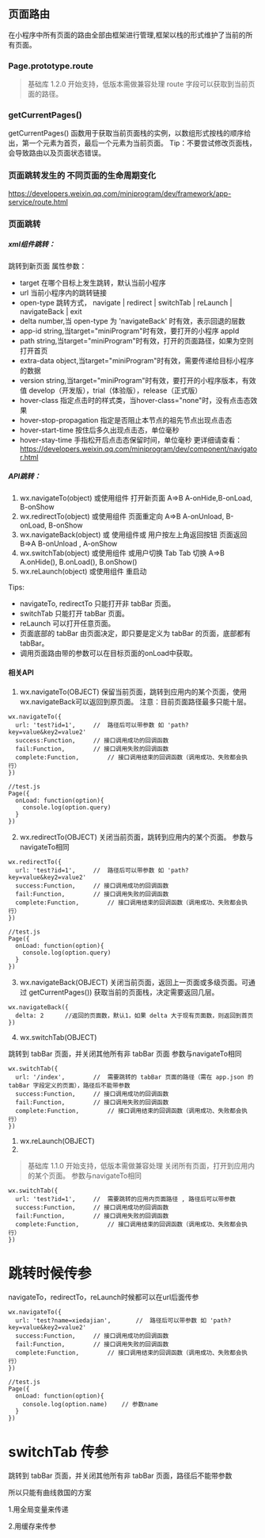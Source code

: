 

## 页面路由
在小程序中所有页面的路由全部由框架进行管理,框架以栈的形式维护了当前的所有页面。



### Page.prototype.route
> 基础库 1.2.0 开始支持，低版本需做兼容处理
route 字段可以获取到当前页面的路径。

### getCurrentPages()
getCurrentPages() 函数用于获取当前页面栈的实例，以数组形式按栈的顺序给出，第一个元素为首页，最后一个元素为当前页面。
Tip：不要尝试修改页面栈，会导致路由以及页面状态错误。




### 页面跳转发生的 不同页面的生命周期变化
https://developers.weixin.qq.com/miniprogram/dev/framework/app-service/route.html




### 页面跳转

##### xml组件跳转：
<navigator url="/page/navigate/navigate?title=navigate" hover-class="navigator-hover">跳转到新页面</navigator>
属性参数：
- target                  在哪个目标上发生跳转，默认当前小程序
- url                     当前小程序内的跳转链接
- open-type               跳转方式， navigate | redirect | switchTab | reLaunch | navigateBack | exit
- delta                   number,当 open-type 为 'navigateBack' 时有效，表示回退的层数
- app-id                  string,当target="miniProgram"时有效，要打开的小程序 appId
- path                    string,当target="miniProgram"时有效，打开的页面路径，如果为空则打开首页
- extra-data              object,当target="miniProgram"时有效，需要传递给目标小程序的数据
- version                 string,当target="miniProgram"时有效，要打开的小程序版本，有效值 develop（开发版），trial（体验版），release（正式版）
- hover-class             指定点击时的样式类，当hover-class="none"时，没有点击态效果
- hover-stop-propagation  指定是否阻止本节点的祖先节点出现点击态
- hover-start-time        按住后多久出现点击态，单位毫秒
- hover-stay-time         手指松开后点击态保留时间，单位毫秒
更详细请查看：https://developers.weixin.qq.com/miniprogram/dev/component/navigator.html


##### API跳转：
1. wx.navigateTo(object) 或使用组件 <navigator open-type="navigateTo"/>
	打开新页面 A=>B    A-onHide,B-onLoad, B-onShow 
2. wx.redirectTo(object) 或使用组件 <navigator open-type="redirectTo"/>
	页面重定向 A=>B		A-onUnload,	B-onLoad, B-onShow
3. wx.navigateBack(object)  或 使用组件<navigator open-type="navigateBack">或 用户按左上角返回按钮
	页面返回  B=>A		B-onUnload	, A-onShow
4. wx.switchTab(object)  或使用组件 <navigator open-type="switchTab"/> 或用户切换 Tab
	Tab 切换  A=>B		A.onHide(), B.onLoad(), B.onShow()
5.  wx.reLaunch(object)  或使用组件 <navigator open-type="reLaunch"/>
	重启动

Tips:
- navigateTo, redirectTo 只能打开非 tabBar 页面。
- switchTab 只能打开 tabBar 页面。
- reLaunch 可以打开任意页面。
- 页面底部的 tabBar 由页面决定，即只要是定义为 tabBar 的页面，底部都有 tabBar。
- 调用页面路由带的参数可以在目标页面的onLoad中获取。




#### 相关API
1. wx.navigateTo(OBJECT)
保留当前页面，跳转到应用内的某个页面，使用wx.navigateBack可以返回到原页面。
注意：目前页面路径最多只能十层。
```
wx.navigateTo({
  url: 'test?id=1',		//  路径后可以带参数 如 'path?key=value&key2=value2'
  success:Function,		// 接口调用成功的回调函数
  fail:Function,		// 接口调用失败的回调函数
  complete:Function,		// 接口调用结束的回调函数（调用成功、失败都会执行）
})

//test.js
Page({
  onLoad: function(option){
    console.log(option.query)
  }
})
```

2. wx.redirectTo(OBJECT)
关闭当前页面，跳转到应用内的某个页面。
参数与navigateTo相同
```
wx.redirectTo({
  url: 'test?id=1',		//  路径后可以带参数 如 'path?key=value&key2=value2'
  success:Function,		// 接口调用成功的回调函数
  fail:Function,		// 接口调用失败的回调函数
  complete:Function,		// 接口调用结束的回调函数（调用成功、失败都会执行）
})

//test.js
Page({
  onLoad: function(option){
    console.log(option.query)
  }
})
```

3. wx.navigateBack(OBJECT)
关闭当前页面，返回上一页面或多级页面。可通过 getCurrentPages()) 获取当前的页面栈，决定需要返回几层。
```
wx.navigateBack({
  delta: 2		//返回的页面数，默认1，如果 delta 大于现有页面数，则返回到首页
})

```

4. wx.switchTab(OBJECT)
   
跳转到 tabBar 页面，并关闭其他所有非 tabBar 页面
参数与navigateTo相同
```
wx.switchTab({
  url: '/index',		//  需要跳转的 tabBar 页面的路径（需在 app.json 的 tabBar 字段定义的页面），路径后不能带参数
  success:Function,		// 接口调用成功的回调函数
  fail:Function,		// 接口调用失败的回调函数
  complete:Function,		// 接口调用结束的回调函数（调用成功、失败都会执行）
})
```

1. wx.reLaunch(OBJECT)
2. 
> 基础库 1.1.0 开始支持，低版本需做兼容处理
关闭所有页面，打开到应用内的某个页面。
参数与navigateTo相同
```
wx.switchTab({
  url: 'test?id=1',		//  需要跳转的应用内页面路径 , 路径后可以带参数
  success:Function,		// 接口调用成功的回调函数
  fail:Function,		// 接口调用失败的回调函数
  complete:Function,		// 接口调用结束的回调函数（调用成功、失败都会执行）
})
```



# 跳转时候传参

navigateTo，redirectTo，reLaunch时候都可以在url后面传参

```
wx.navigateTo({
  url: 'test?name=xiedajian',		//  路径后可以带参数 如 'path?key=value&key2=value2'
  success:Function,		// 接口调用成功的回调函数
  fail:Function,		// 接口调用失败的回调函数
  complete:Function,		// 接口调用结束的回调函数（调用成功、失败都会执行）
})

//test.js
Page({
  onLoad: function(option){
    console.log(option.name)	// 参数name
  }
})

```


# switchTab  传参

跳转到 tabBar 页面，并关闭其他所有非 tabBar 页面，路径后不能带参数

所以只能有曲线救国的方案

1.用全局变量来传递

2.用缓存来传参












